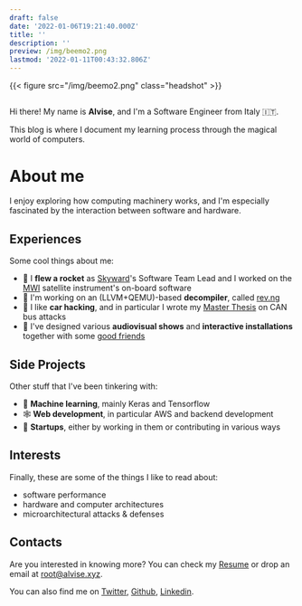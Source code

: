 ```yaml
---
draft: false
date: '2022-01-06T19:21:40.000Z'
title: ''
description: ''
preview: /img/beemo2.png
lastmod: '2022-01-11T00:43:32.806Z'
---
```


{{< figure src="/img/beemo2.png" class="headshot" >}}

##

Hi there! My name is **Alvise**, and I'm a Software Engineer from Italy 🇮🇹.

This blog is where I document my learning process through the magical world of computers.


# About me

I enjoy exploring how computing machinery works, and
I'm especially fascinated by the interaction between software and hardware.

## Experiences

Some cool things about me:

* 🚀 I **flew a rocket** as [Skyward](https://skywarder.eu)'s Software Team Lead and I worked on the [MWI](https://directory.eoportal.org/web/eoportal/satellite-missions/m/metop-sg) satellite instrument's on-board software
* 🐉 I'm working on an (LLVM+QEMU)-based **decompiler**, called [rev.ng](https://rev.ng)
* 🚗 I like **car hacking**, and in particular I wrote my [Master Thesis](https://www.politesi.polimi.it/bitstream/10589/180235/1/2021_10_DeFaveriTron.pdf) on CAN bus attacks
* 🔦 I've designed various **audiovisual shows** and **interactive installations** together with some [good friends](https://beyondcommonideas.org)
## Side Projects

Other stuff that I've been tinkering with:
* 🤖 **Machine learning**, mainly Keras and Tensorflow
* 🕸️ **Web development**, in particular AWS and backend development
* 🦄 **Startups**, either by working in them or contributing in various ways

## Interests

Finally, these are some of the things I like to read about:
* software performance
* hardware and computer architectures
* microarchitectural attacks & defenses

## Contacts

Are you interested in knowing more? You can check my [Resume](http://cv.alvise.xyz) or drop an email at [root@alvise.xyz](mailto:root@alvise.xyz).

You can also find me on [Twitter](https://twitter.com/HBitmasks), [Github](https://github.com/AlviseDeFaveri), [Linkedin](https://linkedin.com/alvise-dft).
